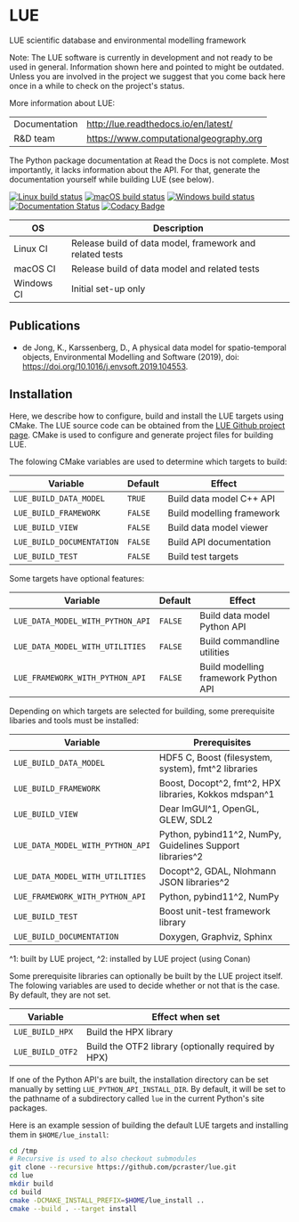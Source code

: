 # LUE
LUE scientific database and environmental modelling framework

Note: The LUE software is currently in development and not ready to
be used in general. Information shown here and pointed to might be
outdated. Unless you are involved in the project we suggest that you
come back here once in a while to check on the project's status.

More information about LUE:

|               |                                          |
| --------------|------------------------------------------|
| Documentation | <http://lue.readthedocs.io/en/latest/>   |
| R&D team      | <https://www.computationalgeography.org> |

The Python package documentation at Read the Docs is not complete. Most
importantly, it lacks information about the API. For that, generate the
documentation yourself while building LUE (see below).

[![Linux build status](https://github.com/pcraster/lue/workflows/Linux%20CI/badge.svg)](https://github.com/pcraster/lue/actions)
[![macOS build status](https://github.com/pcraster/lue/workflows/macOS%20CI/badge.svg)](https://github.com/pcraster/lue/actions)
[![Windows build status](https://github.com/pcraster/lue/workflows/Windows%20CI/badge.svg)](https://github.com/pcraster/lue/actions)
[![Documentation Status](https://readthedocs.org/projects/docs/badge/)](https://lue.readthedocs.io/en/latest)
[![Codacy Badge](https://app.codacy.com/project/badge/Grade/ccaa0ef833824c3289c6d61973f51909)](https://www.codacy.com/gh/pcraster/lue?utm_source=github.com&amp;utm_medium=referral&amp;utm_content=pcraster/lue&amp;utm_campaign=Badge_Grade)

| OS         | Description                                              |
| ---------- | -------------------------------------------------------- |
| Linux CI   | Release build of data model, framework and related tests |
| macOS CI   | Release build of data model and related tests            |
| Windows CI | Initial set-up only                                      |

## Publications
- de Jong, K., Karssenberg, D., A physical data model for spatio-temporal
    objects, Environmental Modelling and Software (2019), doi:
    https://doi.org/10.1016/j.envsoft.2019.104553.

## Installation
Here, we describe how to configure, build and install the LUE
targets using CMake. The LUE source code can be obtained from the [LUE
Github project page](https://github.com/pcraster/lue). CMake is used to
configure and generate project files for building LUE.

The folowing CMake variables are used to determine which targets to build:

| Variable                   | Default | Effect                    |
| -------------------------- | ------  | ------------------------- |
| `LUE_BUILD_DATA_MODEL`     | `TRUE`  | Build data model C++ API  |
| `LUE_BUILD_FRAMEWORK`      | `FALSE` | Build modelling framework |
| `LUE_BUILD_VIEW`           | `FALSE` | Build data model viewer   |
| `LUE_BUILD_DOCUMENTATION`  | `FALSE` | Build API documentation   |
| `LUE_BUILD_TEST`           | `FALSE` | Build test targets        |

Some targets have optional features:

| Variable                         | Default | Effect                               |
| -------------------------------- | ------  | ------------------------------------ |
| `LUE_DATA_MODEL_WITH_PYTHON_API` | `FALSE` | Build data model Python API          |
| `LUE_DATA_MODEL_WITH_UTILITIES`  | `FALSE` | Build commandline utilities          |
| `LUE_FRAMEWORK_WITH_PYTHON_API`  | `FALSE` | Build modelling framework Python API |

Depending on which targets are selected for building, some prerequisite
libaries and tools must be installed:

| Variable                         | Prerequisites                                             |
| -------------------------------- | --------------------------------------------------------- |
| `LUE_BUILD_DATA_MODEL`           | HDF5 C, Boost (filesystem, system), fmt^2 libraries       |
| `LUE_BUILD_FRAMEWORK`            | Boost, Docopt^2, fmt^2, HPX libraries, Kokkos mdspan^1    |
| `LUE_BUILD_VIEW`                 | Dear ImGUI^1, OpenGL, GLEW, SDL2                          |
| `LUE_DATA_MODEL_WITH_PYTHON_API` | Python, pybind11^2, NumPy, Guidelines Support libraries^2 |
| `LUE_DATA_MODEL_WITH_UTILITIES`  | Docopt^2, GDAL, Nlohmann JSON libraries^2                 |
| `LUE_FRAMEWORK_WITH_PYTHON_API`  | Python, pybind11^2, NumPy                                 |
| `LUE_BUILD_TEST`                 | Boost unit-test framework library                         |
| `LUE_BUILD_DOCUMENTATION`        | Doxygen, Graphviz, Sphinx                                 |

^1: built by LUE project, ^2: installed by LUE project (using Conan)

Some prerequisite libraries can optionally be built by the LUE project
itself. The folowing variables are used to decide whether or not that
is the case. By default, they are not set.

| Variable         | Effect when set                                     |
| ---------------- | --------------------------------------------------- |
| `LUE_BUILD_HPX`  | Build the HPX library                               |
| `LUE_BUILD_OTF2` | Build the OTF2 library (optionally required by HPX) |

If one of the Python API's are built, the installation directory can
be set manually by setting `LUE_PYTHON_API_INSTALL_DIR`. By default,
it will be set to the pathname of a subdirectory called `lue` in the
current Python's site packages.

Here is an example session of building the default LUE targets and
installing them in `$HOME/lue_install`:

```bash
cd /tmp
# Recursive is used to also checkout submodules
git clone --recursive https://github.com/pcraster/lue.git
cd lue
mkdir build
cd build
cmake -DCMAKE_INSTALL_PREFIX=$HOME/lue_install ..
cmake --build . --target install
```
